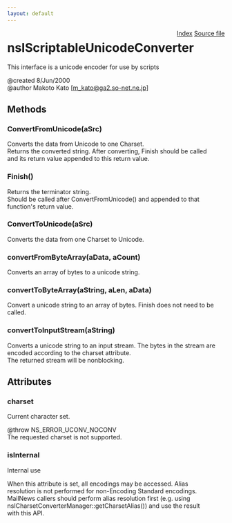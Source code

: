 ```yaml
---
layout: default
---
```

<div class='links' style='float:right'><a href="../index.html">Index</a>
<a href="http://dxr.mozilla.org/mozilla-central/source/intl/uconv/nsIScriptableUConv.idl">Source file</a>
</div>

# nsIScriptableUnicodeConverter #
  
This interface is a unicode encoder for use by scripts  
  
@created         8/Jun/2000  
@author          Makoto Kato [m_kato@ga2.so-net.ne.jp]  
  

## Methods ##

### ConvertFromUnicode(aSrc) ###
  
Converts the data from Unicode to one Charset.  
Returns the converted string. After converting, Finish should be called  
and its return value appended to this return value.  
  

### Finish() ###
  
Returns the terminator string.  
Should be called after ConvertFromUnicode() and appended to that  
function's return value.  
  

### ConvertToUnicode(aSrc) ###
  
Converts the data from one Charset to Unicode.  
  

### convertFromByteArray(aData, aCount) ###
  
Converts an array of bytes to a unicode string.  
  

### convertToByteArray(aString, aLen, aData) ###
  
Convert a unicode string to an array of bytes. Finish does not need to be  
called.  
  

### convertToInputStream(aString) ###
  
Converts a unicode string to an input stream. The bytes in the stream are  
encoded according to the charset attribute.  
The returned stream will be nonblocking.  
  

## Attributes ##

### charset ###
  
Current character set.  
  
@throw NS_ERROR_UCONV_NOCONV  
       The requested charset is not supported.  
  

### isInternal ###
  
Internal use  
  
When this attribute is set, all encodings may be accessed. Alias  
resolution is not performed for non-Encoding Standard encodings.  
MailNews callers should perform alias resolution first (e.g. using  
nsICharsetConverterManager::getCharsetAlias()) and use the result  
with this API.  
  
